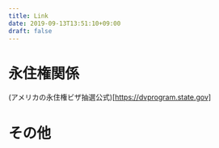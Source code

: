 ```yaml
---
title: Link
date: 2019-09-13T13:51:10+09:00
draft: false
---
```

# 永住権関係
(アメリカの永住権ビザ抽選公式)[https://dvprogram.state.gov]

# その他

